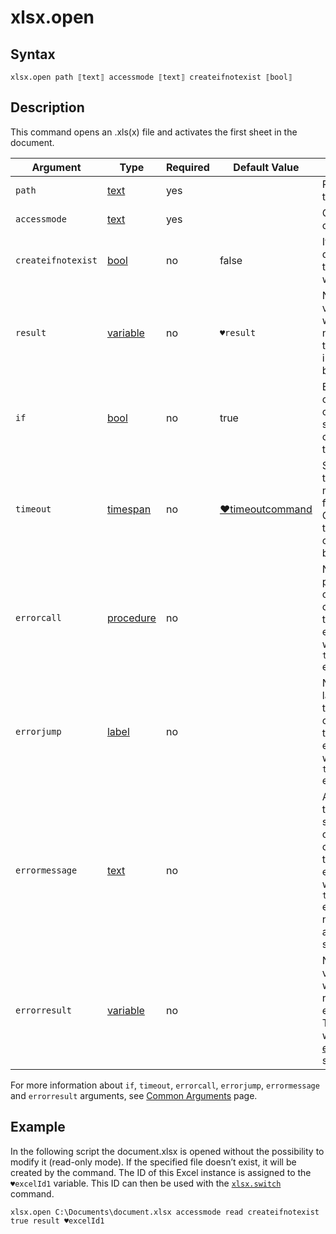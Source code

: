 # xlsx.open

## Syntax

```G1ANT
xlsx.open path ⟦text⟧ accessmode ⟦text⟧ createifnotexist ⟦bool⟧
```

## Description

This command opens an .xls(x) file and activates the first sheet in the document.

| Argument | Type | Required | Default Value | Description |
| -------- | ---- | -------- | ------------- | ----------- |
|`path`| [text](G1ANT.Language/G1ANT.Language/Structures/TextStructure.md) | yes|  | Path of a file to be opened |
|`accessmode`| [text](G1ANT.Language/G1ANT.Language/Structures/TextStructure.md) | yes|  | Can be `read` or `readwrite` |
|`createifnotexist`| [bool](G1ANT.Language/G1ANT.Language/Structures/BooleanStructure.md) | no | false | If a file doesn’t exist, the command will create it |
| `result`       | [variable](G1ANT.Language/G1ANT.Language/Structures/VariableStructure.md) | no       | `♥result`                                                   | Name of a variable where the ID number of this Excel instance will be stored |
| `if`           | [bool](G1ANT.Language/G1ANT.Language/Structures/BooleanStructure.md) | no       | true                                                        | Executes the command only if a specified condition is true   |
| `timeout`      | [timespan](G1ANT.Language/G1ANT.Language/Structures/TimeSpanStructure.md) | no       | [♥timeoutcommand](G1ANT.Language/G1ANT.Addon.Core/Variables/TimeoutCommandVariable.md) | Specifies time in milliseconds for G1ANT.Robot to wait for the command to be executed |
| `errorcall`    | [procedure](G1ANT.Language/G1ANT.Language/Structures/ProcedureStructure.md) | no       |                                                             | Name of a procedure to call when the command throws an exception or when a given `timeout` expires |
| `errorjump`    | [label](G1ANT.Language/G1ANT.Language/Structures/LabelStructure.md) | no       |                                                             | Name of the label to jump to when the command throws an exception or when a given `timeout` expires |
| `errormessage` | [text](G1ANT.Language/G1ANT.Language/Structures/TextStructure.md) | no       |                                                             | A message that will be shown in case the command throws an exception or when a given `timeout` expires, and no `errorjump` argument is specified |
| `errorresult`  | [variable](G1ANT.Language/G1ANT.Language/Structures/VariableStructure.md) | no       |                                                             | Name of a variable that will store the returned exception. The variable will be of [error](G1ANT.Language/G1ANT.Language/Structures/ErrorStructure.md) structure  |

For more information about `if`, `timeout`, `errorcall`, `errorjump`, `errormessage` and `errorresult` arguments, see [Common Arguments](G1ANT.Manual/appendices/common-arguments.md) page.

## Example

In the following script the document.xlsx is opened without the possibility to modify it (read-only mode). If the specified file doesn’t exist, it will be created by the command. The ID of this Excel instance is assigned to the `♥excelId1` variable. This ID can then be used with the [`xlsx.switch`](XlsxSwitchCommand.md) command.

```G1ANT
xlsx.open C:\Documents\document.xlsx accessmode read createifnotexist true result ♥excelId1
```


